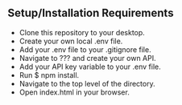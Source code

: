 ## Setup/Installation Requirements
* Clone this repository to your desktop. 
* Create your own local .env file. 
* Add your .env file to your .gitignore file.
* Navigate to ??? and create your own API.
* Add your API key variable to your .env file.
* Run $ npm install.
* Navigate to the top level of the directory. 
* Open index.html in your browser. 